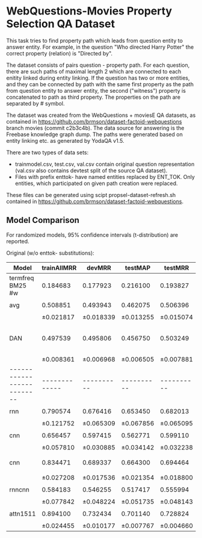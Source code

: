 WebQuestions-Movies Property Selection QA Dataset
=================================================

This task tries to find property path which leads from question entity to answer entity.
For example, in the question "Who directed Harry Potter" the correct property (relation) is "Directed by".

The dataset consists of pairs question - property path. For each question, there are such paths of maximal length 2
which are connected to each enitity linked during entity linking. If the question has two or more entities, and they can be connected
by path with the same first property as the path from question entity to answer entity, the second ("witness") property is concatenated to path
as third property. The properties on the path are separated by # symbol.

The dataset was created from the WebQuestions + moviesE QA datasets, as contained in https://github.com/brmson/dataset-factoid-webquestions
branch movies (commit c2b3c4b).  The data source for answering is the Freebase knowledge graph dump.
The paths were generated based on entity linking etc. as generated by YodaQA v1.5.

There are two types of data sets:

  * trainmodel.csv, test.csv, val.csv contain original question representation (val.csv also contains devtest split of the source QA dataset).
  * Files with prefix enttok- have named entities replaced by ENT_TOK. Only entities, which participated on given path creation were replaced.

These files can be generated using scipt propsel-dataset-refresh.sh contained in https://github.com/brmson/dataset-factoid-webquestions.

Model Comparison
----------------

For randomized models, 95% confidence intervals (t-distribution) are reported.

Original (w/o enttok- substitutions):

| Model                    | trainAllMRR | devMRR   | testMAP  | testMRR  | settings
|--------------------------|-------------|----------|----------|----------|---------
| termfreq BM25 #w         | 0.184683    | 0.177923 | 0.216100 | 0.193827 | (defaults)
| avg                      | 0.508851    | 0.493943 | 0.462075 | 0.506396 | ``inp_e_dropout=0`` ``dropout=0``
|                          |±0.021817    |±0.018339 |±0.013255 |±0.015074 |
| DAN                      | 0.497539    | 0.495806 | 0.456750 | 0.503249 | ``inp_e_dropout=0`` ``dropout=0`` ``inp_w_dropout=1/3`` ``deep=2`` ``pact='relu'``
|                          |±0.008361    |±0.006968 |±0.006505 |±0.007881 |
|--------------------------|-------------|----------|----------|----------|---------
| rnn                      | 0.790574    | 0.676416 | 0.653450 | 0.682013 | ``inp_e_dropout=0`` ``dropout=0``
|                          |±0.121752    |±0.065309 |±0.067856 |±0.065095 |
| cnn                      | 0.656457    | 0.597415 | 0.562771 | 0.599110 | ``inp_e_dropout=0`` ``dropout=0``
|                          |±0.057810    |±0.030885 |±0.034142 |±0.032238 |
| cnn                      | 0.834471    | 0.689337 | 0.664300 | 0.694464 | ``inp_e_dropout=0`` ``dropout=0`` ``cnnsiamese=False``
|                          |±0.027208    |±0.017536 |±0.021354 |±0.018800 |
| rnncnn                   | 0.584183    | 0.546255 | 0.517417 | 0.555994 | ``inp_e_dropout=0`` ``dropout=0``
|                          |±0.077842    |±0.048224 |±0.051735 |±0.048143 |
| attn1511                 | 0.894100    | 0.732434 | 0.701140 | 0.728824 | ``inp_e_dropout=0`` ``dropout=0``
|                          |±0.024455    |±0.010177 |±0.007767 |±0.004660 |
